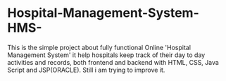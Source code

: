 # Hospital-Management-System-HMS-
This is the simple project about fully functional Online 'Hospital Management System' it help hospitals keep track of their day to day activities and records, both frontend and backend with HTML, CSS, Java Script and JSP(ORACLE). Still i am trying to improve it.
